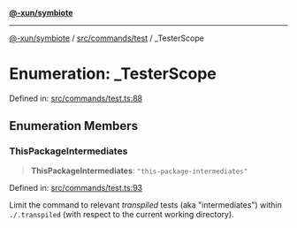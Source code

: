 [**@-xun/symbiote**](../../../../README.md)

***

[@-xun/symbiote](../../../../README.md) / [src/commands/test](../README.md) / \_TesterScope

# Enumeration: \_TesterScope

Defined in: [src/commands/test.ts:88](https://github.com/Xunnamius/symbiote/blob/9d125f863e55b05b020914ff4ddfee626423b9b7/src/commands/test.ts#L88)

## Enumeration Members

### ThisPackageIntermediates

> **ThisPackageIntermediates**: `"this-package-intermediates"`

Defined in: [src/commands/test.ts:93](https://github.com/Xunnamius/symbiote/blob/9d125f863e55b05b020914ff4ddfee626423b9b7/src/commands/test.ts#L93)

Limit the command to relevant _transpiled_ tests (aka "intermediates")
within `./.transpiled` (with respect to the current working directory).
